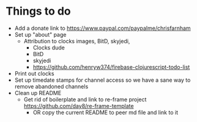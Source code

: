# Things to do

 - Add a donate link to https://www.paypal.com/paypalme/chrisfarnham
 - Set up "about" page
    - Attribution to clocks images, BitD, skyjedi, 
        - Clocks dude
        - BitD
        - skyjedi
        - https://github.com/henryw374/firebase-clojurescript-todo-list
 - Print out clocks
 - Set up timedate stamps for channel access so we have a sane way to remove abandoned channels
 - Clean up README
    - Get rid of boilerplate and link to re-frame project https://github.com/day8/re-frame-template
        - OR copy the current README to peer md file and link to it
